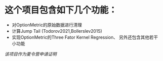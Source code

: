 # 这个项目包含如下几个功能：
- 对OptionMetric的原始数据进行清理
- 计算Jump Tail (Todorov2021,Bollerslev2015)
- 实现OptionMetric的Three Fator Kernel Regression、
另外还包含其他若干小功能

*该项目作为夏令营申请证明*
